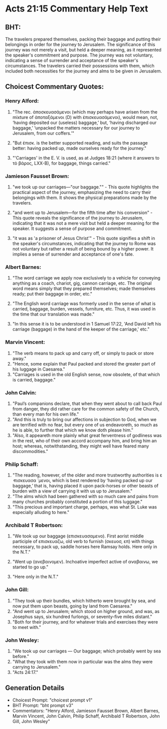# Acts 21:15 Commentary Help Text

## BHT:
The travelers prepared themselves, packing their baggage and putting their belongings in order for the journey to Jerusalem. The significance of this journey was not merely a visit, but held a deeper meaning, as it represented the speaker's commitment and purpose. The journey was not voluntary, indicating a sense of surrender and acceptance of the speaker's circumstances. The travelers carried their possessions with them, which included both necessities for the journey and alms to be given in Jerusalem.

## Choicest Commentary Quotes:
### Henry Alford:
1. "The rec. ἀποσκευασάμενοι (which may perhaps have arisen from the mixture of ἀποταξάμενοι (D) with ἐπισκευασάμενοι), would mean, not, ‘having deposited our (useless) baggage,’ but, ‘having discharged our baggage,’ ‘unpacked the matters necessary for our journey to Jerusalem, from our coffers.’"

2. "But ἐπισκ. is the better supported reading, and suits the passage better: having packed up, made ourselves ready for the journey."

3. "'Carriages' in the E. V. is used, as at Judges 18:21 (where it answers to τὸ βάρος, LXX-B), for baggage, things carried."

### Jamieson Fausset Brown:
1. "we took up our carriages—"our baggage."" - This quote highlights the practical aspect of the journey, emphasizing the need to carry their belongings with them. It shows the physical preparations made by the travelers.

2. "and went up to Jerusalem—for the fifth time after his conversion" - This quote reveals the significance of the journey to Jerusalem, indicating that it was not a mere visit but held a deeper meaning for the speaker. It suggests a sense of purpose and commitment.

3. "it was as 'a prisoner of Jesus Christ'" - This quote signifies a shift in the speaker's circumstances, indicating that the journey to Rome was not voluntary but rather a result of being bound by a higher power. It implies a sense of surrender and acceptance of one's fate.

### Albert Barnes:
1. "The word carriage we apply now exclusively to a vehicle for conveying anything as a coach, chariot, gig, cannon carriage, etc. The original word means simply that they prepared themselves; made themselves ready; put their baggage in order, etc."

2. "The English word carriage was formerly used in the sense of what is carried, baggage, burden, vessels, furniture, etc. Thus, it was used in the time that our translation was made."

3. "In this sense it is to be understood in 1 Samuel 17:22, 'And David left his carriage (baggage) in the hand of the keeper of the carriage,' etc."

### Marvin Vincent:
1. "The verb means to pack up and carry off, or simply to pack or store away."
2. "Hence, some explain that Paul packed and stored the greater part of his luggage in Caesarea."
3. "Carriages is used in the old English sense, now obsolete, of that which is carried, baggage."

### John Calvin:
1. "Paul’s companions declare, that when they went about to call back Paul from danger, they did rather care for the common safety of the Church, than every man for his own life."
2. "And this is truly to bring our affections in subjection to God, when we are terrified with no fear, but every one of us endeavoreth, so much as he is able, to further that which we know doth please him."
3. "Also, it appeareth more plainly what great ferventness of godliness was in the rest, who of their own accord accompany him, and bring him an host; whereas, notwithstanding, they might well have feared many discommodities."

### Philip Schaff:
1. "The reading, however, of the older and more trustworthy authorities is ε ̓ πισκευασα ́ μενοι, which is best rendered by ‘having packed up our baggage,’ that is, having placed it upon pack-horses or other beasts of burden with a view of carrying it with us up to Jerusalem."
2. "The alms which had been gathered with so much care and pains from many churches probably constituted a portion of this luggage."
3. "This precious and important charge, perhaps, was what St. Luke was especially alluding to here."

### Archibald T Robertson:
1. "We took up our baggage (επισκευασαμενο). First aorist middle participle of επισκευαζω, old verb to furnish (σκευοσ, επ) with things necessary, to pack up, saddle horses here Ramsay holds. Here only in the N.T."

2. "Went up (ανεβαινομεν). Inchoative imperfect active of αναβαινω, we started to go up."

3. "Here only in the N.T."

### John Gill:
1. "They took up their bundles, which hitherto were brought by sea, and now put them upon beasts, going by land from Caesarea." 
2. "And went up to Jerusalem; which stood on higher ground, and was, as Josephus says, six hundred furlongs, or seventy-five miles distant." 
3. "Both for their journey, and for whatever trials and exercises they were to meet with."

### John Wesley:
1. "We took up our carriages — Our baggage; which probably went by sea before."
2. "What they took with them now in particular was the alms they were carrying to Jerusalem."
3. "Acts 24:17."


## Generation Details
- Choicest Prompt: "choicest prompt v1"
- BHT Prompt: "bht prompt v3"
- Commentators: "Henry Alford, Jamieson Fausset Brown, Albert Barnes, Marvin Vincent, John Calvin, Philip Schaff, Archibald T Robertson, John Gill, John Wesley"
